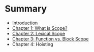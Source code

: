 # Summary

* [Introduction](README.md)
* [Chapter 1: What is Scope?](chapter1.md)
* [Chapter 2: Lexical Scope](chapter_2.md)
* [Chapter 3: Function vs. Block Scope](chapter_3.md)
* Chapter 4: Hoisting


